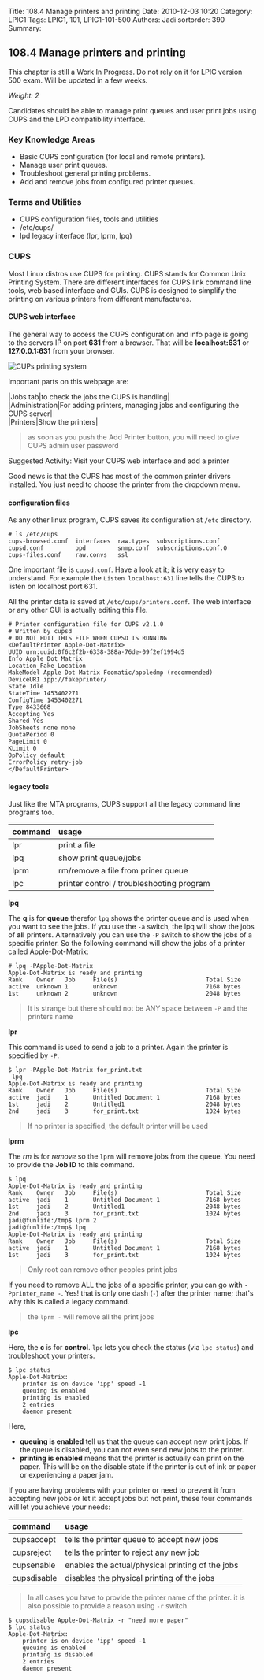 Title: 108.4 Manage printers and printing
Date: 2010-12-03 10:20
Category: LPIC1
Tags: LPIC1, 101, LPIC1-101-500
Authors: Jadi
sortorder: 390
Summary: 
## 108.4 Manage printers and printing

<div class="alert alert-danger" role="alert">
  This chapter is still a Work In Progress. Do not rely on it for LPIC version 500 exam. Will be updated in a few weeks.
</div>


_Weight: 2_

Candidates should be able to manage print queues and user print jobs using CUPS and the LPD compatibility interface.

### Key Knowledge Areas

* Basic CUPS configuration \(for local and remote printers\).
* Manage user print queues.
* Troubleshoot general printing problems.
* Add and remove jobs from configured printer queues.

### Terms and Utilities

* CUPS configuration files, tools and utilities
* /etc/cups/
* lpd legacy interface \(lpr, lprm, lpq\)

### CUPS

Most Linux distros use CUPS for printing. CUPS stands for Common Unix Printing System. There are different interfaces for CUPS link command line tools, web based interface and GUIs. CUPS is designed to simplify the printing on various printers from different manufactures.

#### CUPS web interface

The general way to access the CUPS configuration and info page is going to the servers IP on port **631** from a browser. That will be **localhost:631** or **127.0.0.1:631** from your browser.

![CUPs printing system](../.gitbook/assets/cups.png)

Important parts on this webpage are:

\|Jobs tab\|to check the jobs the CUPS is handling\|  
\|Administration\|For adding printers, managing jobs and configuring the CUPS server\|  
\|Printers\|Show the printers\|

> as soon as you push the Add Printer button, you will need to give CUPS admin user password

Suggested Activity: Visit your CUPS web interface and add a printer

Good news is that the CUPS has most of the common printer drivers installed. You just need to choose the printer from the dropdown menu.

#### configuration files

As any other linux program, CUPS saves its configuration at `/etc` directory.

```text
# ls /etc/cups
cups-browsed.conf  interfaces  raw.types  subscriptions.conf
cupsd.conf         ppd         snmp.conf  subscriptions.conf.O
cups-files.conf    raw.convs   ssl
```

One important file is `cupsd.conf`. Have a look at it; it is very easy to understand. For example the `Listen localhost:631` line tells the CUPS to listen on localhost port 631.

All the printer data is saved at `/etc/cups/printers.conf`. The web interface or any other GUI is actually editing this file.

```text
# Printer configuration file for CUPS v2.1.0
# Written by cupsd
# DO NOT EDIT THIS FILE WHEN CUPSD IS RUNNING
<DefaultPrinter Apple-Dot-Matrix>
UUID urn:uuid:0f6c2f2b-6338-388a-76de-09f2ef1994d5
Info Apple Dot Matrix
Location Fake Location
MakeModel Apple Dot Matrix Foomatic/appledmp (recommended)
DeviceURI ipp://fakeprinter/
State Idle
StateTime 1453402271
ConfigTime 1453402271
Type 8433668
Accepting Yes
Shared Yes
JobSheets none none
QuotaPeriod 0
PageLimit 0
KLimit 0
OpPolicy default
ErrorPolicy retry-job
</DefaultPrinter>
```

#### legacy tools

Just like the MTA programs, CUPS support all the legacy command line programs too.

| command | usage |
| :--- | :--- |
| lpr | print a file |
| lpq | show print queue/jobs |
| lprm | rm/remove a file from priner queue |
| lpc | printer control / troubleshooting program |

**lpq**

The **q** is for **queue** therefor `lpq` shows the printer queue and is used when you want to see the jobs. If you use the `-a` switch, the lpq will show the jobs of **all** printers. Alternatively you can use the `-P` switch to show the jobs of a specific printer. So the following command will show the jobs of a printer called Apple-Dot-Matrix:

```text
# lpq -PApple-Dot-Matrix
Apple-Dot-Matrix is ready and printing
Rank    Owner   Job     File(s)                         Total Size
active  unknown 1       unknown                         7168 bytes
1st     unknown 2       unknown                         2048 bytes
```

> It is strange but there should not be ANY space between `-P` and the printers name

**lpr**

This command is used to send a job to a printer. Again the printer is specified by `-P`.

```text
$ lpr -PApple-Dot-Matrix for_print.txt
 lpq
Apple-Dot-Matrix is ready and printing
Rank    Owner   Job     File(s)                         Total Size
active  jadi    1       Untitled Document 1             7168 bytes
1st     jadi    2       Untitled1                       2048 bytes
2nd     jadi    3       for_print.txt                   1024 bytes
```

> If no printer is specified, the default printer will be used

**lprm**

The _rm_ is for _remove_ so the `lprm` will remove jobs from the queue. You need to provide the **Job ID** to this command.

```text
$ lpq
Apple-Dot-Matrix is ready and printing
Rank    Owner   Job     File(s)                         Total Size
active  jadi    1       Untitled Document 1             7168 bytes
1st     jadi    2       Untitled1                       2048 bytes
2nd     jadi    3       for_print.txt                   1024 bytes
jadi@funlife:/tmp$ lprm 2
jadi@funlife:/tmp$ lpq
Apple-Dot-Matrix is ready and printing
Rank    Owner   Job     File(s)                         Total Size
active  jadi    1       Untitled Document 1             7168 bytes
1st     jadi    3       for_print.txt                   1024 bytes
```

> Only root can remove other peoples print jobs

If you need to remove ALL the jobs of a specific printer, you can go with `-Pprinter_name -`. Yes! that is only one dash \(`-`\) after the printer name; that's why this is called a legacy command.

> the `lprm -` will remove all the print jobs

**lpc**

Here, the **c** is for **control**. `lpc` lets you check the status \(via `lpc status`\) and troubleshoot your printers.

```text
$ lpc status
Apple-Dot-Matrix:
    printer is on device 'ipp' speed -1
    queuing is enabled
    printing is enabled
    2 entries
    daemon present
```

Here,

* **queuing is enabled** tell us that the queue can accept new print jobs. If the queue is disabled, you can not even send new jobs to the printer.
* **printing is enabled** means that the printer is actually can print on the paper. This will be on the disable state if the printer is out of ink or paper or experiencing a paper jam.

If you are having problems with your printer or need to prevent it from accepting new jobs or let it accept jobs but not print, these four commands will let you achieve your needs:

| command | usage |
| :--- | :--- |
| cupsaccept | tells the printer queue to accept new jobs |
| cupsreject | tells the printer to reject any new job |
| cupsenable | enables the actual/physical printing of the jobs |
| cupsdisable | disables the physical printing of the jobs |

> In all cases you have to provide the printer name of the printer. it is also possible to provide a reason using `-r` switch.

```text
$ cupsdisable Apple-Dot-Matrix -r "need more paper"
$ lpc status
Apple-Dot-Matrix:
    printer is on device 'ipp' speed -1
    queuing is enabled
    printing is disabled
    2 entries
    daemon present
```

